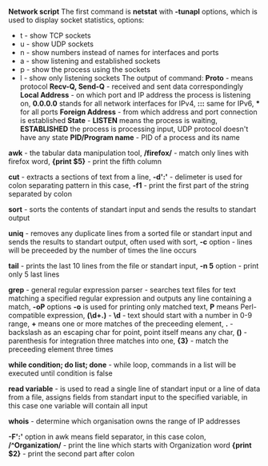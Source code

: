 
**Network script**
The first command is **netstat** with **-tunapl** options, which is used to display socket statistics,  options:
- t - show TCP sockets
- u - show UDP sockets
- n - show numbers instead of names for interfaces and ports
- a - show listening and established sockets
- p - show the process using the sockets
- l - show only listening sockets
The output of command:
**Proto** - means protocol
**Recv-Q, Send-Q** - received and sent data correspondingly
**Local Address** - on which port and IP address the process is listening on, **0.0.0.0** stands for all network interfaces for IPv4, **:::** same for IPv6, **\*** for all ports
**Foreign Address** - from which address and port connection is established
**State** - **LISTEN** means the process is waiting, **ESTABLISHED** the process is processing input, UDP protocol doesn't have any state
**PID/Program name** - PID of a process and its name

**awk** - the tabular data manipulation tool, **/firefox/** - match only lines with firefox word, **{print $5}** - print the fifth column

**cut** - extracts a sections of text from a line, **-d':'** - delimeter is used for colon separating pattern in this case, **-f1** - print the first part of the string separated by colon 

**sort** - sorts the contents of standart input and sends the results to standart output

**uniq** - removes any duplicate lines from a sorted file or standart input and sends the results to standart output, often used with sort, **-c** option - lines will be preceeded by the number of times the line occurs

**tail** - prints the last 10 lines from the file or standart input, **-n 5** option - print only 5 last lines

**grep** - general regular expression parser - searches text files for text matching a specified regular expression and outputs any line containing a match, **-oP** options **-o** is used for printing only matched text, **P** means Perl-compatible expression, **(\d+\.)** - **\d** - text should start with a number in 0-9 range, **+** means one or more matches of the preceeding element, **\.** - backslash as an escaping char for point, point itself means any char, **()** - parenthesis for integration three matches into one, **{3}** - match the preceeding element three times

**while condition; do list; done** - while loop, commands in a list will be executed until condition is false

**read variable** - is used to read a single line of standart input or a line of data from a file, assigns fields from standart input to the specified variable, in this case one variable will contain all input

**whois** - determine which organisation owns the range of IP addresses

**-F':'** option in awk means field separator, in this case colon, **/^Organization/** - print the line which starts with Organization word **{print $2}** - print the second part after colon





